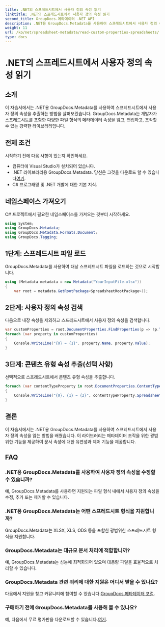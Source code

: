```yaml
---
title: .NET의 스프레드시트에서 사용자 정의 속성 읽기
linktitle: .NET의 스프레드시트에서 사용자 정의 속성 읽기
second_title: GroupDocs.메타데이터 .NET API
description: .NET용 GroupDocs.Metadata를 사용하여 스프레드시트에서 사용자 정의 속성을 추출하는 방법을 알아보세요. .NET 애플리케이션에서 메타데이터 조작을 강화합니다.
weight: 11
url: /ko/net/spreadsheet-metadata/read-custom-properties-spreadsheets/
type: docs
---
```

# .NET의 스프레드시트에서 사용자 정의 속성 읽기

## 소개
이 자습서에서는 .NET용 GroupDocs.Metadata를 사용하여 스프레드시트에서 사용자 정의 속성을 추출하는 방법을 살펴보겠습니다. GroupDocs.Metadata는 개발자가 스프레드시트를 포함한 다양한 파일 형식의 메타데이터 속성을 읽고, 편집하고, 조작할 수 있는 강력한 라이브러리입니다.
## 전제 조건
시작하기 전에 다음 사항이 있는지 확인하세요.
- 컴퓨터에 Visual Studio가 설치되어 있습니다.
-  .NET 라이브러리용 GroupDocs.Metadata. 당신은 그것을 다운로드 할 수 있습니다[여기](https://releases.groupdocs.com/metadata/net/).
- C# 프로그래밍 및 .NET 개발에 대한 기본 지식.

## 네임스페이스 가져오기
C# 프로젝트에서 필요한 네임스페이스를 가져오는 것부터 시작하세요.
```csharp
using System;
using GroupDocs.Metadata;
using GroupDocs.Metadata.Formats.Document;
using GroupDocs.Tagging;
```
## 1단계: 스프레드시트 파일 로드
GroupDocs.Metadata를 사용하여 대상 스프레드시트 파일을 로드하는 것으로 시작합니다.
```csharp
using (Metadata metadata = new Metadata("YourInputFile.xlsx"))
{
    var root = metadata.GetRootPackage<SpreadsheetRootPackage>();
```
## 2단계: 사용자 정의 속성 검색
다음으로 내장 속성을 제외하고 스프레드시트에서 사용자 정의 속성을 검색합니다.
```csharp
var customProperties = root.DocumentProperties.FindProperties(p => !p.Tags.Contains(Tags.Document.BuiltIn));
foreach (var property in customProperties)
{
    Console.WriteLine("{0} = {1}", property.Name, property.Value);
}
```
## 3단계: 콘텐츠 유형 속성 추출(선택 사항)
선택적으로 스프레드시트에서 콘텐츠 유형 속성을 추출합니다.
```csharp
foreach (var contentTypeProperty in root.DocumentProperties.ContentTypeProperties.ToList())
{
    Console.WriteLine("{0}, {1} = {2}", contentTypeProperty.SpreadsheetPropertyType, contentTypeProperty.Name, contentTypeProperty.SpreadsheetPropertyValue);
}
```

## 결론
이 자습서에서는 .NET용 GroupDocs.Metadata를 사용하여 스프레드시트에서 사용자 정의 속성을 읽는 방법을 배웠습니다. 이 라이브러리는 메타데이터 조작을 위한 광범위한 기능을 제공하여 문서 속성에 대한 유연성과 제어 기능을 제공합니다.

## FAQ
### .NET용 GroupDocs.Metadata를 사용하여 사용자 정의 속성을 수정할 수 있습니까?
예, GroupDocs.Metadata를 사용하면 지원되는 파일 형식 내에서 사용자 정의 속성을 수정, 추가 또는 제거할 수 있습니다.
### .NET용 GroupDocs.Metadata는 어떤 스프레드시트 형식을 지원합니까?
GroupDocs.Metadata는 XLSX, XLS, ODS 등을 포함한 광범위한 스프레드시트 형식을 지원합니다.
### GroupDocs.Metadata는 대규모 문서 처리에 적합합니까?
예, GroupDocs.Metadata는 성능에 최적화되어 있으며 대용량 파일을 효율적으로 처리할 수 있습니다.
### GroupDocs.Metadata 관련 쿼리에 대한 지원은 어디서 받을 수 있나요?
 다음에서 지원을 찾고 커뮤니티에 참여할 수 있습니다.[GroupDocs.메타데이터 포럼](https://forum.groupdocs.com/c/metadata/14).
### 구매하기 전에 GroupDocs.Metadata를 사용해 볼 수 있나요?
 예, 다음에서 무료 평가판을 다운로드할 수 있습니다.[여기](https://releases.groupdocs.com/).